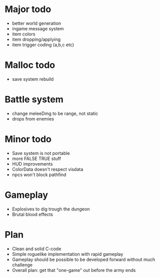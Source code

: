 Major todo
==========

* better world generation
* ingame message system
* item colors
* item dropping/applying
* item trigger coding (a,b,c etc)

Malloc todo
===========
* save system rebuild

Battle system
=============
* change meleeDmg to be range, not static
* drops from enemies

Minor todo
==========

* Save system is not portable
* more FALSE TRUE stuff
* HUD improvements
* ColorData doesn't respect visdata
* npcs won't block pathfind

Gameplay
========

* Explosives to dig trough the dungeon
* Brutal blood effects

Plan
====

* Clean and solid C-code
* Simple roguelike implementation with rapid gameplay
* Gameplay should be possible to be developed forward without much challenge
* Overall plan: get that "one-game" out before the army ends
